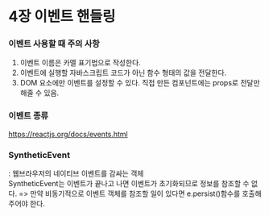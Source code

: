# 4장 이벤트 핸들링

### 이벤트 사용할 때 주의 사항
1. 이벤트 이름은 카멜 표기법으로 작성한다.
2. 이벤트에 실행할 자바스크립트 코드가 아닌 함수 형태의 값을 전달한다.
3. DOM 요소에만 이벤트를 설정할 수 있다. 직접 만든 컴포넌트에는 props로 전달만 해줄 수 있음.

### 이벤트 종류
https://reactjs.org/docs/events.html

### SyntheticEvent
: 웹브라우저의 네이티브 이벤트를 감싸는 객체<br/>
SyntheticEvent는 이벤트가 끝나고 나면 이벤트가 초기화되므로 정보를 참조할 수 없다. => 만약 비동기적으로 이벤트 객체를 참조할 일이 있다면 e.persist()함수를 호출해주어야 한다.


